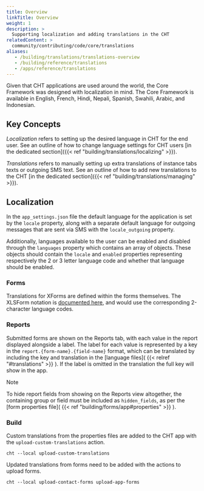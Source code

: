 ```yaml
---
title: Overview
linkTitle: Overview
weight: 1
description: >
  Supporting localization and adding translations in the CHT
relatedContent: >
  community/contributing/code/core/translations
aliases:
   - /building/translations/translations-overview
   - /building/reference/translations
   - /apps/reference/translations
---
```


Given that CHT applications are used around the world, the Core Framework was designed with localization in mind. The Core Framework is available in English, French, Hindi, Nepali, Spanish, Swahili, Arabic, and Indonesian.

## Key Concepts

*Localization* refers to setting up the desired language in CHT for the end user. See an outline of how to change language settings for CHT users [in the dedicated section]({{< ref "building/translations/localizing" >}}).

*Translations* refers to manually setting up extra translations of instance tabs texts or outgoing SMS text. See an outline of how to add new translations to the CHT [in the dedicated section]({{< ref "building/translations/managing" >}}).

## Localization
In the `app_settings.json` file the default language for the application is set by the `locale` property, along with a separate default language for outgoing messages that are sent via SMS with the `locale_outgoing` property.  

Additionally, languages available to the user can be enabled and disabled through the `languages` property which contains an array of objects. These objects should contain the `locale` and `enabled` properties representing respectively the 2 or 3 letter language code and whether that language should be enabled.

### Forms
Translations for XForms are defined within the forms themselves. The XLSForm notation is [documented here](http://xlsform.org/en/#multiple-language-support), and would use the corresponding 2-character language codes.

### Reports

Submitted forms are shown on the Reports tab, with each value in the report displayed alongside a label. The label for each value is represented by a key in the `report.{form-name}.{field-name}` format, which can be translated by including the key and translation in the [language files]( {{< relref "#translations" >}} ). If the label is omitted in the translation the full key will show in the app.

> [!NOTE]
> To hide report fields from showing on the Reports view altogether, the containing group or field must be included as `hidden_fields`, as per the [form properties file]( {{< ref "building/forms/app#properties" >}} ).

### Build 

Custom translations from the properties files are added to the CHT app with the `upload-custom-translations` action.

```shell
cht --local upload-custom-translations
```
    
Updated translations from forms need to be added with the actions to upload forms.

```shell
cht --local upload-contact-forms upload-app-forms
```
